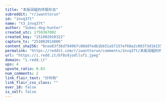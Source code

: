 ```yaml
---
title: "本版润蛆的终极形态"
subreddit: "r/iwanttorun"
id: "1nvq37t"
name: "t3_1nvq37t"
author: "Subei-dog-hunter"
created_utc: 1759367002
created_key: "251002010322"
capture_ts: "251002014806"
content_sha256: "0cee83f36d794967c00ddfedb1bb51a57157ef68a2c00373d16155c533cc1299"
permalink: "https://reddit.com/r/iwanttorun/comments/1nvq37t/本版润蛆的终极形态/"
url: "https://i.redd.it/bf8s9jodllsf1.jpeg"
domain: "i.redd.it"
ups: 4
upvote_ratio: 0.83
num_comments: 2
link_flair_text: "炒作狗"
link_flair_css_class: ""
over_18: false
is_self: false
---
```


